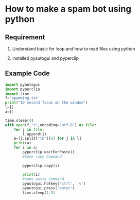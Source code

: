 # How to make a spam bot using python
## Requirement
1. Understand basic for loop and how to read files using python

2. Installed pyautogui and pyperclip

## Example Code

``` python
import pyautogui
import pyperclip
import time
f='spamming.txt'
print("10 second focus on the window")
l=[]
a=[]

time.sleep(4)
with open(f,"r",encoding="utf-8") as file:
    for j in file:
        l.append(j)
    a=[j.split("\n")[0] for j in l]
    print(a)
    for i in a:
        pyperclip.waitForPaste()
        #Some copy Command
        
        pyperclip.copy(i)
        
        print(i)
        #some paste command
        pyautogui.hotkey('ctrl', 'v')
        pyautogui.press('enter') 
        time.sleep(1.5)
```